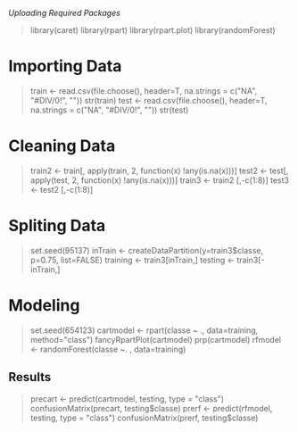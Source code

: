 *Uploading Required Packages*
> library(caret)
> library(rpart)
> library(rpart.plot)
> library(randomForest)

# Importing Data
> train <- read.csv(file.choose(), header=T, na.strings = c("NA", "#DIV/0!", ""))
> str(train)
> test <- read.csv(file.choose(), header=T, na.strings = c("NA", "#DIV/0!", ""))
> str(test)

# Cleaning Data
> train2 <- train[, apply(train, 2, function(x) !any(is.na(x)))] 
> test2 <- test[, apply(test, 2, function(x) !any(is.na(x)))] 
> train3 <- train2 [,-c(1:8)]
> test3 <- test2 [,-c(1:8)]

# Spliting Data
> set.seed(95137)
> inTrain <- createDataPartition(y=train3$classe, p=0.75, list=FALSE)
> training  <- train3[inTrain,]
> testing  <- train3[-inTrain,]

# Modeling
> set.seed(654123)
> cartmodel <- rpart(classe ~ ., data=training, method="class")
> fancyRpartPlot(cartmodel)
> prp(cartmodel)
> rfmodel <- randomForest(classe ~. , data=training)

## Results
> precart <- predict(cartmodel, testing, type = "class")
> confusionMatrix(precart, testing$classe)
> prerf <- predict(rfmodel, testing, type = "class")
> confusionMatrix(prerf, testing$classe)
